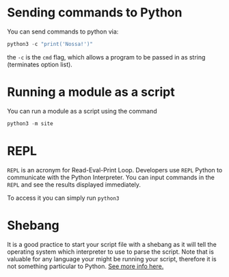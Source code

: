 
# Sending commands to Python

You can send commands to python via:

```python
python3 -c "print('Nossa!')"
```

the `-c`  is the `cmd` flag, which allows a program to be passed in as string (terminates option list).

# Running a module as a script

You can run a module as a script using the command
```python
python3 -m site
```

# REPL

`REPL` is an acronym for Read-Eval-Print Loop. Developers use `REPL` Python to communicate with the Python Interpreter. You can input commands in the `REPL`  and see the results displayed immediately.

To access it you can simply run `python3`


# Shebang

 It is a good practice to start your script file with a shebang as it will tell the operating system which interpreter to use to parse the script. Note that is valuable for any language your might be running your script, therefore it is not something particular to Python. [See more info here.](https://dev.to/meleu/what-the-shebang-really-does-and-why-it-s-so-important-in-your-shell-scripts-2755)
 